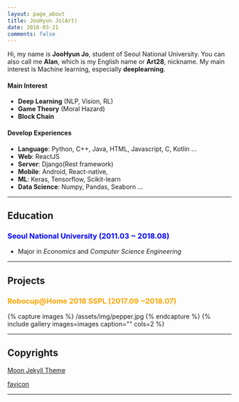 ```yaml
---
layout: page_about
title: JooHyun Jo(Art)
date: 2016-03-21
comments: false
---
```


Hi, my name is **JooHyun Jo**, student of Seoul National University. You can also call me **Alan**, which is my English name or **Art28**, nickname. My main interest is Machine learning, especially **deeplearning**.

#### Main Interest
- **Deep Learning** (NLP, Vision, RL)
- **Game Theory** (Moral Hazard)
- **Block Chain**

#### Develop Experiences
- **Language**: Python, C++, Java, HTML, Javascript, C, Kotlin ...
- **Web**: ReactJS
- **Server**: Django(Rest framework)
- **Mobile**: Android, React-native,
- **ML**: Keras, Tensorflow, Scikit-learn
- **Data Science**: Numpy, Pandas, Seaborn ...


---
## Education
<h3 style="color:blue"> Seoul National University (2011.03 ~ 2018.08) </h3>

- Major in *Economics* and *Computer Science Engineering*

---
## Projects
<h3> <a style="color:orange; text-decoration: none" href="https://bi.snu.ac.kr/Robocup/2018/index.html">Robocup@Home 2018 SSPL (2017.09 ~2018.07)</a></h3>
{% capture images %}
  /assets/img/pepper.jpg
{% endcapture %}
{% include gallery images=images caption="" cols=2 %}


---
## Copyrights
[Moon Jekyll Theme](https://github.com/TaylanTatli/Moon)

[favicon](http://www.iconarchive.com/show/outline-icons-by-iconsmind/Cat-icon.html)

---
